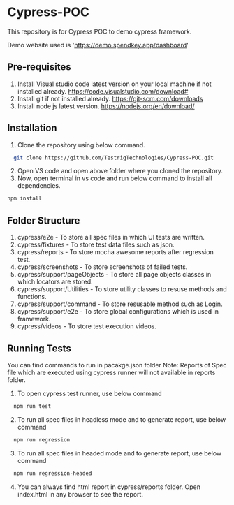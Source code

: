 # Cypress-POC
This repository is for Cypress POC to demo cypress framework.

Demo website used is 'https://demo.spendkey.app/dashboard'

## Pre-requisites 
1. Install Visual studio code latest version on your local machine if not installed already.
https://code.visualstudio.com/download#
2. Install git if not installed already.
https://git-scm.com/downloads
3. Install node js latest version.
https://nodejs.org/en/download/
## Installation

1. Clone the repository using below command.

```bash
  git clone https://github.com/TestrigTechnologies/Cypress-POC.git
```
2. Open VS code and open above folder where you cloned the repository.
3. Now, open terminal in vs code and run below command to install all dependencies.
```bash
npm install
```
## Folder Structure
1. cypress/e2e - To store all spec files in which UI tests are written.
2. cypress/fixtures - To store test data files such as json.
3. cypress/reports - To store mocha awesome reports after regression test.
4. cypress/screenshots - To store screenshots of failed tests.
5. cypress/support/pageObjects - To store all page objects classes in which locators are stored.
6. cypress/support/Utilities - To store utility classes to resuse methods and functions.
7. cypress/support/command - To store resusable method such as Login.
8. cypress/support/e2e - To store global configurations which is used in framework.
9. cypress/videos - To store test execution videos.

## Running Tests

You can find commands to run in pacakge.json folder
Note: Reports of Spec file which are executed using cypress runner will not available in reports folder.
1. To open cypress test runner, use below command
```bash
  npm run test
```
2. To run all spec files in headless mode and to generate report, use below command
```bash
  npm run regression
```
3. To run all spec files in headed mode and to generate report, use below command
```bash
  npm run regression-headed
```
4. You can always find html report in cypress/reports folder. Open index.html in any browser to see the report.




